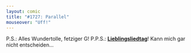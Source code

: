 ```yaml
---
layout: comic
title: "#1727: Parallel"
mouseover: "Uff!"
---
```


P.S.:
Alles Wundertolle, fetziger G!
P.P.S.: 
<a href="http://www.fonflatter.de/kalender"><strong>Lieblingsliedtag</strong></a>! Kann mich gar nicht entscheiden...
